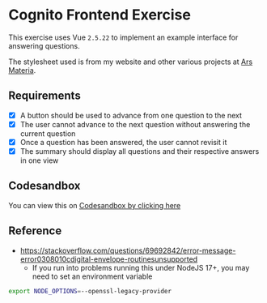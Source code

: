 # Cognito Frontend Exercise

This exercise uses Vue `2.5.22` to implement an example interface for answering questions.

The stylesheet used is from my website and other various projects at [Ars Materia](https://github.com/mboleary/ars-css-next).

## Requirements

- [x] A button should be used to advance from one question to the next
- [x] The user cannot advance to the next question without answering the current question
- [x] Once a question has been answered, the user cannot revisit it
- [x] The summary should display all questions and their respective answers in one view

## Codesandbox

You can view this on [Codesandbox by clicking here](https://codesandbox.io/s/github/mboleary/cognito-frontend-exercise)

## Reference

- https://stackoverflow.com/questions/69692842/error-message-error0308010cdigital-envelope-routinesunsupported
    - If you run into problems running this under NodeJS 17+, you may need to set an environment variable

```bash
export NODE_OPTIONS=--openssl-legacy-provider
```